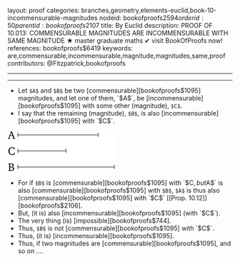 layout: proof
categories: branches,geometry,elements-euclid,book-10-incommensurable-magnitudes
nodeid: bookofproofs$2594
orderid: 50
parentid: bookofproofs$2107
title: By Euclid
description: PROOF OF 10.013: COMMENSURABLE MAGNITUDES ARE INCOMMENSURABLE WITH SAME MAGNITUDE &#9733; master graduate maths &#10004; visit BookOfProofs now!
references: bookofproofs$6419
keywords: are,commensurable,incommensurable,magnitude,magnitudes,same,proof
contributors: @Fitzpatrick,bookofproofs

---


---



* Let `$A$` and `$B$` be two [commensurable][bookofproofs$1095] magnitudes, and let one of them, `$A$`, be [incommensurable][bookofproofs$1095] with some other (magnitude), `$C$`.
* I say that the remaining (magnitude), `$B$`, is also [incommensurable][bookofproofs$1095] with `$C$`.

![fig013e](https://github.com/bookofproofs/bookofproofs.github.io/blob/main/_sources/_assets/images/euclid/Book10/fig013e.png?raw=true)

* For if `$B$` is [commensurable][bookofproofs$1095] with `$C$`, but `$A$` is also [commensurable][bookofproofs$1095] with `$B$`, `$A$` is thus also [commensurable][bookofproofs$1095] with `$C$` [[Prop. 10.12]][bookofproofs$2106].
* But, (it is) also [incommensurable][bookofproofs$1095] (with `$C$`).
* The very thing (is) [impossible][bookofproofs$744].
* Thus, `$B$` is not [commensurable][bookofproofs$1095] with `$C$`.
* Thus, (it is) [incommensurable][bookofproofs$1095].
* Thus, if two magnitudes are [commensurable][bookofproofs$1095], and so on ....
